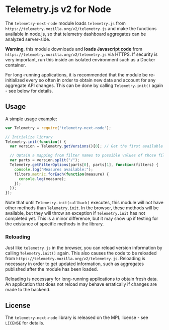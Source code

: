 Telemetry.js v2 for Node
========================

The `telemetry-next-node` module loads `telemetry.js` from `https://telemetry.mozilla.org/v2/telemetry.js` and make the functions available in node.js, so that telemetry dashboard aggregates can be analyzed server-side.

**Warning**, this module downloads and **loads Javascript code** from `https://telemetry.mozilla.org/v2/telemetry.js` via HTTPS. If security is very important, run this inside an isolated environment such as a Docker container.

For long-running applications, it is recommended that the module be re-initialized every so often in order to obtain new data and account for any aggregate API changes. This can be done by calling `Telemetry.init()` again - see below for details.

Usage
-----

A simple usage example:

```js
var Telemetry = require('telemetry-next-node');

// Initialize library
Telemetry.init(function() {
  var version = Telemetry.getVersions()[0]; // Get the first available version

  // Optain a mapping from filter names to possible values of those filters
  var parts = version.split("/");
  Telemetry.getFilterOptions(parts[0], parts[1], function(filters) {
    console.log("Measures available:");
    filters.metric.forEach(function(measure) {
      console.log(measure);
    });
  });
});
```

Note that until `Telemetry.init(callback)` executes, this module will not have other methods than `Telemetry.init`. In the browser, these methods will be available, but they will throw an exception if `Telemetry.init` has not completed yet. This is a minor difference, but it may show up if testing for the existance of specific methods in the library.

### Reloading

Just like `telemetry.js` in the browser, you can reload version information by calling `Telemetry.init()` again. This also causes the code to be reloaded from `https://telemetry.mozilla.org/v2/telemetry.js`. Reloading is necessary in order to get updated information, such as aggregates published after the module has been loaded.

Reloading is necessary for long-running applications to obtain fresh data. An application that does not reload may behave erratically if changes are made to the backend.

License
-------

The `telemetry-next-node` library is released on the MPL license - see `LICENSE` for details.
